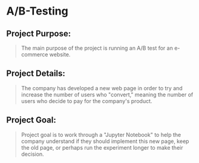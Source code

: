 # A/B-Testing

## Project Purpose:
> The main purpose of the project is running an A/B test for an e-commerce website.

## Project Details:
> The company has developed a new web page in order to try and increase the number of users who "convert," meaning the number of users who decide to pay for the company's product.

## Project Goal:
> Project goal is to work through a "Jupyter Notebook" to help the company understand if they should implement this new page, keep the old page, or perhaps run the experiment longer to make their decision.
